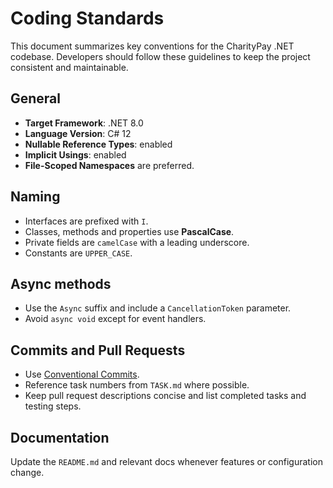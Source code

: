 # Coding Standards

This document summarizes key conventions for the CharityPay .NET codebase.  Developers should follow these guidelines to keep the project consistent and maintainable.

## General
- **Target Framework**: .NET 8.0
- **Language Version**: C# 12
- **Nullable Reference Types**: enabled
- **Implicit Usings**: enabled
- **File-Scoped Namespaces** are preferred.

## Naming
- Interfaces are prefixed with `I`.
- Classes, methods and properties use **PascalCase**.
- Private fields are `camelCase` with a leading underscore.
- Constants are `UPPER_CASE`.

## Async methods
- Use the `Async` suffix and include a `CancellationToken` parameter.
- Avoid `async void` except for event handlers.

## Commits and Pull Requests
- Use [Conventional Commits](https://www.conventionalcommits.org/).
- Reference task numbers from `TASK.md` where possible.
- Keep pull request descriptions concise and list completed tasks and testing steps.

## Documentation
Update the `README.md` and relevant docs whenever features or configuration change.
